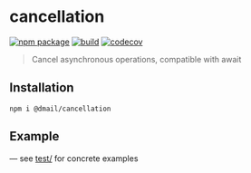 # cancellation

[![npm package](https://img.shields.io/npm/v/@dmail/cancellation.svg)](https://www.npmjs.com/package/@dmail/cancellation)
[![build](https://travis-ci.com/dmail/cancellation.svg?branch=master)](http://travis-ci.com/dmail/cancellation)
[![codecov](https://codecov.io/gh/dmail/cancellation/branch/master/graph/badge.svg)](https://codecov.io/gh/dmail/cancellation)

> Cancel asynchronous operations, compatible with await

## Installation

```
npm i @dmail/cancellation
```

## Example

— see [test/](./test) for concrete examples
